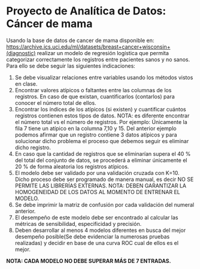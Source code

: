 # Proyecto de Analítica de Datos: Cáncer de mama

Usando la base de datos de cancer de mama disponible en: https://archive.ics.uci.edu/ml/datasets/breast+cancer+wisconsin+(diagnostic) realizar un
modelo de regresión logística que permita categorizar correctamente los registros entre
pacientes sanos y no sanos. Para ello se debe seguir las siguientes indicaciones:  
1. Se debe visualizar relaciones entre variables usando los métodos vistos en clase.  
2. Encontrar valores atípicos o faltantes entre las columnas de los registros. En caso de que existan, cuantificarlos (contarlos) para conocer el número total de ellos.  
3. Encontrar los índices de los atípicos (si existen) y cuantificar cuántos registros contienen estos tipos de datos. NOTA: es diferente encontrar el número total vs el número de registros. Por ejemplo: Únicamente la fila 7 tiene un atípico en la columna 7,10 y 15. Del anterior ejemplo podemos afirmar que un registro contiene 3 datos atípicos y para solucionar dicho problema el proceso que debemos seguir es eliminar dicho registro.  
4. En caso que la cantidad de registros que se eliminarían supera el 40 % del total del conjunto de datos, se procederá a eliminar únicamente el 20 % de forma aleatoria los registros atípicos.  
5. El modelo debe ser validado por una validación cruzada con K=10. Dicho proceso debe ser programado de manera manual, es decir NO SE PERMITE LAS LIBRERÍAS EXTERNAS. NOTA: DEBEN GARANTIZAR LA HOMOGENEIDAD DE LOS DATOS AL MOMENTO DE ENTRENAR EL MODELO.  
6. Se debe imprimir la matriz de confusión por cada validación del numeral anterior.  
7. El desempeño de este modelo debe ser encontrado al calcular las métricas de sensibilidad, especificidad y precisión.  
8. Deben desarrollar al menos 4 modelos diferentes en busca del mejor desempeño posible(Se debe evidenciar la numerosas pruebas realizadas) y decidir en base de una curva ROC cual de ellos es el mejor.  
  
**NOTA: CADA MODELO NO DEBE SUPERAR MÁS DE 7 ENTRADAS.**
